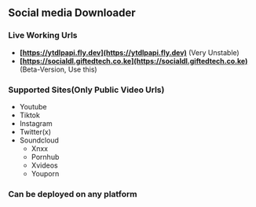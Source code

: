 ## Social media Downloader

### Live Working Urls
- **[https://ytdlpapi.fly.dev](https://ytdlpapi.fly.dev)** (Very Unstable)
- **[https://socialdl.giftedtech.co.ke](https://socialdl.giftedtech.co.ke)** (Beta-Version, Use this)
### Supported Sites(Only Public Video Urls)
- Youtube
- Tiktok
- Instagram
- Twitter(x)
- Soundcloud
  - Xnxx
  - Pornhub
  - Xvideos
  - Youporn
### Can be deployed on any platform
